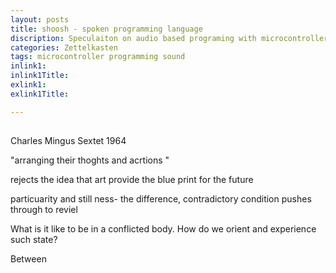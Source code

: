 ```yaml
---
layout: posts
title: shoosh - spoken programming language
discription: Speculaiton on audio based programing with microcontroller
categories: Zettelkasten
tags: microcontroller programming sound
inlink1: 
inlink1Title: 
exlink1: 
exlink1Title: 

---
```



## 


Charles Mingus Sextet 1964

"arranging their thoghts and acrtions "   

rejects the idea that art provide the blue print for the future

particuarity and still ness- the difference, contradictory condition pushes through to reviel



What is it like to be in a conflicted body. How do we orient and experience such state?


Between 